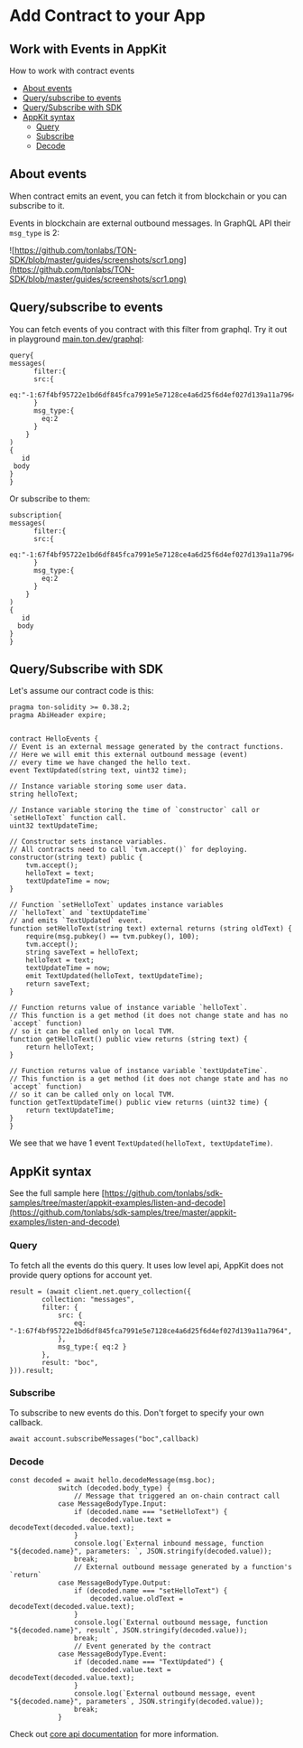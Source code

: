 # Add Contract to your App

## Work with Events in AppKit

How to work with contract events

* [About events](4_work_with_events_in_appkit.md#about-events)
* [Query/subscribe to events](4_work_with_events_in_appkit.md#querysubscribe-to-events)
* [Query/Subscribe with SDK](4_work_with_events_in_appkit.md#querysubscribe-with-sdk)
* [AppKit syntax](4_work_with_events_in_appkit.md#appkit-syntax)
  * [Query](4_work_with_events_in_appkit.md#query)
  * [Subscribe](4_work_with_events_in_appkit.md#subscribe)
  * [Decode](4_work_with_events_in_appkit.md#decode)

## About events

When contract emits an event, you can fetch it from blockchain or you can subscribe to it.

Events in blockchain are external outbound messages. In GraphQL API their `msg_type` is 2:

![https://github.com/tonlabs/TON-SDK/blob/master/guides/screenshots/scr1.png](https://github.com/tonlabs/TON-SDK/blob/master/guides/screenshots/scr1.png)

## Query/subscribe to events

You can fetch events of you contract with this filter from graphql. Try it out in playground [main.ton.dev/graphql](https://main.ton.dev/graphql):

```text
query{
messages(
      filter:{ 
      src:{
        eq:"-1:67f4bf95722e1bd6df845fca7991e5e7128ce4a6d25f6d4ef027d139a11a7964"
      }
      msg_type:{
        eq:2
      }
    }
)
{
   id
 body
}
}
```

Or subscribe to them:

```text
subscription{
messages(
      filter:{ 
      src:{
        eq:"-1:67f4bf95722e1bd6df845fca7991e5e7128ce4a6d25f6d4ef027d139a11a7964"
      }
      msg_type:{
        eq:2
      }
    }
)
{
   id
  body
}
}
```

## Query/Subscribe with SDK

Let's assume our contract code is this:

```text
pragma ton-solidity >= 0.38.2;
pragma AbiHeader expire;


contract HelloEvents {
// Event is an external message generated by the contract functions.
// Here we will emit this external outbound message (event)
// every time we have changed the hello text.
event TextUpdated(string text, uint32 time);

// Instance variable storing some user data.
string helloText;

// Instance variable storing the time of `constructor` call or `setHelloText` function call.
uint32 textUpdateTime;

// Constructor sets instance variables.
// All contracts need to call `tvm.accept()` for deploying.
constructor(string text) public {
    tvm.accept();
    helloText = text;
    textUpdateTime = now;
}

// Function `setHelloText` updates instance variables
// `helloText` and `textUpdateTime` 
// and emits `TextUpdated` event.
function setHelloText(string text) external returns (string oldText) {
    require(msg.pubkey() == tvm.pubkey(), 100);
    tvm.accept();
    string saveText = helloText;
    helloText = text;
    textUpdateTime = now;
    emit TextUpdated(helloText, textUpdateTime);
    return saveText;
}

// Function returns value of instance variable `helloText`.
// This function is a get method (it does not change state and has no `accept` function)
// so it can be called only on local TVM.
function getHelloText() public view returns (string text) {
    return helloText;
}

// Function returns value of instance variable `textUpdateTime`.
// This function is a get method (it does not change state and has no `accept` function)
// so it can be called only on local TVM.
function getTextUpdateTime() public view returns (uint32 time) {
    return textUpdateTime;
}
}
```

We see that we have 1 event `TextUpdated(helloText, textUpdateTime)`.

## AppKit syntax

See the full sample here [https://github.com/tonlabs/sdk-samples/tree/master/appkit-examples/listen-and-decode](https://github.com/tonlabs/sdk-samples/tree/master/appkit-examples/listen-and-decode)

### Query

To fetch all the events do this query. It uses low level api, AppKit does not provide query options for account yet.

```text
result = (await client.net.query_collection({
        collection: "messages",
        filter: {
            src: {
                eq: "-1:67f4bf95722e1bd6df845fca7991e5e7128ce4a6d25f6d4ef027d139a11a7964",
            },
            msg_type:{ eq:2 }
        },
        result: "boc",
})).result;
```

### Subscribe

To subscribe to new events do this. Don't forget to specify your own callback.

```text
await account.subscribeMessages("boc",callback)
```

### Decode

```text
const decoded = await hello.decodeMessage(msg.boc);
            switch (decoded.body_type) {
                // Message that triggered an on-chain contract call
            case MessageBodyType.Input:
                if (decoded.name === "setHelloText") {
                    decoded.value.text = decodeText(decoded.value.text);
                }
                console.log(`External inbound message, function "${decoded.name}", parameters: `, JSON.stringify(decoded.value));
                break;
                // External outbound message generated by a function's `return`
            case MessageBodyType.Output:
                if (decoded.name === "setHelloText") {
                    decoded.value.oldText = decodeText(decoded.value.text);
                }
                console.log(`External outbound message, function "${decoded.name}", result`, JSON.stringify(decoded.value));
                break;
                // Event generated by the contract
            case MessageBodyType.Event:
                if (decoded.name === "TextUpdated") {
                    decoded.value.text = decodeText(decoded.value.text);
                }
                console.log(`External outbound message, event "${decoded.name}", parameters`, JSON.stringify(decoded.value));
                break;
            }
```

Check out [core api documentation](https://github.com/tonlabs/TON-SDK/blob/master/guides/work_with_contracts/6_work_with_events.md) for more information.

